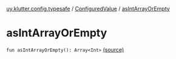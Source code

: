 [uy.klutter.config.typesafe](../index.md) / [ConfiguredValue](index.md) / [asIntArrayOrEmpty](.)


# asIntArrayOrEmpty
`fun asIntArrayOrEmpty(): Array<Int>` [(source)](https://github.com/kohesive/klutter/blob/master/config-typesafe-jdk6/src/main/kotlin/uy/klutter/config/typesafe/TypesafeConfig_Ext.kt#L120)


